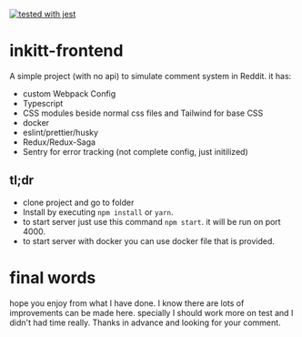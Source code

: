 [![tested with jest](https://img.shields.io/badge/tested_with-jest-99424f.svg)](https://github.com/facebook/jest)

# inkitt-frontend

A simple project (with no api) to simulate comment system in Reddit.
it has:

- custom Webpack Config
- Typescript
- CSS modules beside normal css files and Tailwind for base CSS
- docker
- eslint/prettier/husky
- Redux/Redux-Saga
- Sentry for error tracking (not complete config, just initilized)

## tl;dr

- clone project and go to folder
- Install by executing `npm install` or `yarn`.
- to start server just use this command `npm start`. it will be run on port 4000.
- to start server with docker you can use docker file that is provided.


# final words

hope you enjoy from what I have done. I know there are lots of improvements can be made here. specially I should work more on test and I didn't had time really.
Thanks in advance and looking for your comment.

